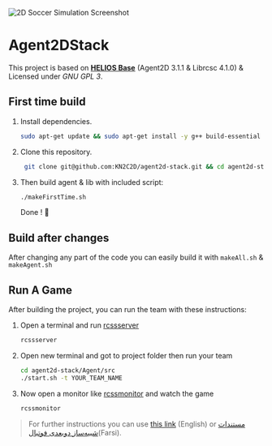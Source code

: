![2D Soccer Simulation Screenshot](https://rcss.ir/docs/2D/FA/img/doc/intro/2d-overview-field.jpg)

# **Agent2DStack**   

This project is based on **[HELIOS Base](https://osdn.net/projects/rctools/releases/)** (Agent2D 3.1.1 & Librcsc 4.1.0) & Licensed under _GNU GPL 3_. 

## First time build

1. Install dependencies.

   ```bash
   sudo apt-get update && sudo apt-get install -y g++ build-essential libboost-all-dev qt4-dev-tools libaudio-dev libgtk-3-dev libxt-dev bison flex
   ```

2. Clone this repository.

   ```bash
    git clone git@github.com:KN2C2D/agent2d-stack.git && cd agent2d-stack
   ```

3. Then build agent & lib with included script:

   ```bash
   ./makeFirstTime.sh
   ```

   Done ! 🙂

## Build after changes

After changing any part of the code you can easily build it with `makeAll.sh` & `makeAgent.sh`

## Run A Game

After building the project, you can run the team with these instructions:

1. Open a terminal and run [rcssserver](https://github.com/rcsoccersim/rcssserver)  

   ```bash
   rcssserver
   ```

2. Open new terminal and got to project folder then run your team

   ```bash
   cd agent2d-stack/Agent/src
   ./start.sh -t YOUR_TEAM_NAME
   ```

3. Now open a monitor like [rcssmonitor](https://github.com/rcsoccersim/rcssmonitor) and watch the game 

   ```bash
   rcssmonitor
   ```

> For further instructions you can use [this link](https://github.com/ibots/tutorial) (English) or [مستندات شبیه‌ساز دوبعدی فوتبال](https://rcss.ir/2D/FA)(Farsi).
